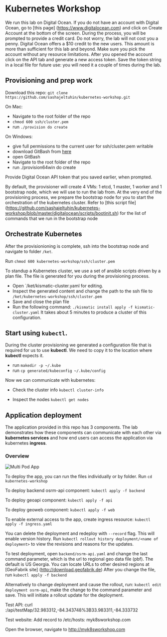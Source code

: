 # Kubernetes Workshop

We run this lab on Digital Ocean. If you do not have an account with Digital Ocean, go to [this page] (https://www.digitalocean.com) and click on Create Account at the bottom of the screen. During the process, you will be prompted to
provide a credit card. Do not worry, the lab will not cost you a penny. Digital Ocean offers a $10 credit to the new users.
This amount is more than sufficient for this lab and beyond. Make sure you pick the account without any resource limitations.
After you opened the account click on the API tab and generate a new access token. Save the token string in a local file for future use: you will need it a couple of times during the lab.

## Provisioning and prep work

Download this repo:
```git clone https://github.com/sashajeltuhin/kubernetes-workshop.git```

On Mac:
  * Navigate to the root folder of the repo
  * `chmod 600 ssh/cluster.pem`
  * run `./provision do create`

On Windows:
  * give full permissions to the current user for ssh/cluster.pem writable 
  * download GitBash from [here](https://git-scm.com/downloads)
  * open GitBash
  * Navigate to the root folder of the repo
  * run ./provision64win do create
  

Provide Digital Ocean API token that you saved earlier, when prompted.

By default, the provisioner will create 4 VMs: 1 etcd, 1 master, 1 worker and 1 bootstrap node, which we will use to run the lab from.
At the very end of the provisioning process, we prepare the bootstrap node for you to start the orchestration of the kubernetes cluster. Refer to [this script file] (https://github.com/sashajeltuhin/kubernetes-workshop/blob/master/digitalocean/scripts/bootinit.sh) for the list of commands that we run in the bootstrap node


## Orchestrate Kubernetes  
After the provisionioning is complete, ssh into the bootstrap node and navigate to folder `/ket`.

Run `chmod 600 kubernetes-workshop/ssh/cluster.pem`

To standup a Kubernetes cluster, we use a set of ansible scripts driven by a plan file. The file is generated for you during the provisioning process.
* Open `/ket/kismatic-cluster.yaml for editing.
* Inspect the generated content and change the path to the ssh file to `/ket/kubernetes-workshop/ssh/cluster.pem`
* Save and close the plan file
* Run the following command:
`./kismatic install apply -f kismatic-cluster.yaml`
It takes about 5 minutes to produce a cluster of this configuration.

## Start using `kubectl`. 
During the cluster provisioning we generated a configuration file that is required for us to use **kubectl**. We need to copy it to the location where **kubectl** expects it.
* run `makedir -p ~/.kube`
* run `cp generated/kubeconfig ~/.kube/config`

Now we can communicate with kubernetes:

* Check the cluster info
`kubectl cluster-info`

* Inspect the nodes
`kubectl get nodes`

## Application deployment

The application provided in this repo has 3 components. The lab demonstrates how these components can communicate with each other via **kubernetes services** and how end users can access the application via kubernetes **ingress**.

### Overview
![Multi Pod App](https://github.com/sashajeltuhin/kubernetes-workshop/blob/master/app.png "Multi Pod App")

To deploy the app, you can run the files individually or by folder.
Run `cd kubernetes-workshop`

To deploy backend osrm-api component:
`kubectl apply -f backend`

To deploy geoapi component:
`kubectl apply -f api`

To deploy geoweb component:
`kubectl apply -f web`


To enable external access to the app, create ingress resource:
`kubectl apply -f ingress.yaml`


You can delete the deployment and redeploy with `--record` flag. This will enable version history.
Run `kubectl rollout history deployment/<name of deployment>` to view the revisions and reasons for the updates.

To test deployment, open `backend/osrm-api.yaml` and change the last command parameter, which is the url to regional geo data file (pbf). The default is US Georgia. You can locate URLs to other desired regions at [GeoFabrik site] (http://download.geofabrik.de)
After you change the file, run
`kubectl apply -f backend`

Alternatively to change deployment and cause the rollout, run:
`kubectl edit deployment osrm-api`, make the change to the command parameter and save. This will initiate a rollout update for the deployment.


Test API:
curl <Ip of worker1>:<NodePort of geo-api-svc>/api/testMap/32.983312,-84.343748%3B33.983311,-84.333732


Test website:
Add record to /etc/hosts:
<Ip of worker1>	myk8sworkshop.com

Open the browser, navigate to http://myk8sworkshop.com
